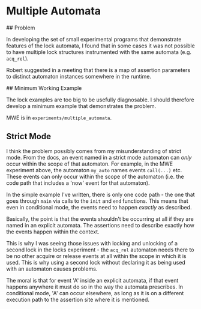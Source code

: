 # Multiple Automata

## Problem

In developing the set of small experimental programs that demonstrate
features of the lock automata, I found that in some cases it was not
possible to have multiple lock structures instrumented with the same
automata (e.g. `acq_rel`).

Robert suggested in a meeting that there is a map of assertion
parameters to distinct automaton instances somewhere in the runtime.

## Minimum Working Example

The lock examples are too big to be usefully diagnosable. I should
therefore develop a minimum example that demonstrates the problem.

MWE is in `experiments/multiple_automata`.

## Strict Mode

I think the problem possibly comes from my misunderstanding of strict
mode. From the docs, an event named in a strict mode automaton can
*only* occur within the scope of that automaton. For example, in the MWE
experiment above, the automaton `my_auto` names events `call(...)` etc.
These events can only occur within the scope of the automaton (i.e. the
code path that includes a 'now' event for that automaton).

In the simple example I've written, there is only one code path - the
one that goes through `main` via calls to the `init` and `end`
functions. This means that even in conditional mode, the events need to
happen *exactly* as described.

Basically, the point is that the events shouldn't be occurring at all if
they are named in an explicit automata. The assertions need to describe
exactly how the events happen within the context.

This is why I was seeing those issues with locking and unlocking of a
second lock in the locks experiment - the `acq_rel` automaton needs
there to be no other acquire or release events at all within the scope
in which it is used. This is why using a second lock without declaring
it as being used with an automaton causes problems.

The moral is that for event 'A' inside an explicit automata, if that
event happens anywhere it must do so in the way the automata prescribes.
In conditional mode, 'A' can occur elsewhere, as long as it is on a
different execution path to the assertion site where it is mentioned.
